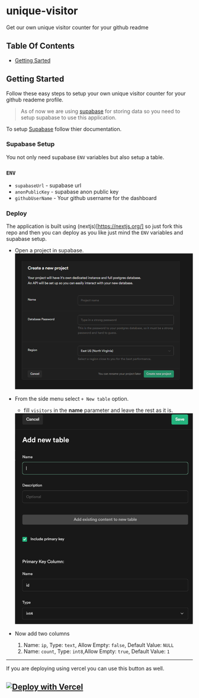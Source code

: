 # unique-visitor
Get our own unique visitor counter for your github readme

## Table Of Contents
- [Getting Sarted](#getting-started)

## Getting Started
Follow these easy steps to setup your own unique visitor counter for your github reademe profile.
> As of now we are using [supabase](https://supabase.io/) for storing data so you need to setup supabase to use this application. 

To setup [Supabase](https://supabase.io/) follow thier documentation. 

### Supabase Setup
You not only need supabase `ENV` variables but also setup a table. 


### `ENV`
- `supabaseUrl` - supabase url 
- `anonPublicKey` - supabase anon public key
- `githubUserName` - Your github username for the dashboard

### Deploy 
The application is built using (nextjs)[https://nextjs.org/] so just fork this repo and then you can deploy as you like just mind the `ENV` variables and supabase setup.

- Open a project in supabase.
    <img src="./reademe_images/create_project.PNG" width="600" />
- From the side menu select `+ New table` option. 
    - fill `visitors` in the **name** parameter and leave the rest as it is. 

    <img src="./reademe_images/create_table.PNG"  width="600"/>
- Now add two columns
    1. Name: `ip`, Type: `text`, Allow Empty: `false`, Default Value: `NULL`
    2. Name: `count`, Type: `int8`,Allow Empty: `true`, Default Value: `1`


---
If you are deploying using vercel you can use this button as well. 

[![Deploy with Vercel](https://vercel.com/button)](https://vercel.com/new/git/external?repository-url=https%3A%2F%2Fgithub.com%2FSouvikns%2Funique-visitor&env=supabaseUrl,anonPublicKey,githubUserName)
---
